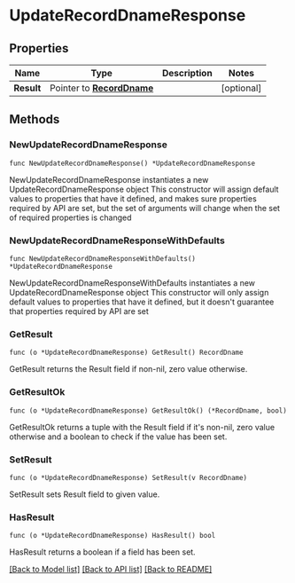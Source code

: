 # UpdateRecordDnameResponse

## Properties

Name | Type | Description | Notes
------------ | ------------- | ------------- | -------------
**Result** | Pointer to [**RecordDname**](RecordDname.md) |  | [optional] 

## Methods

### NewUpdateRecordDnameResponse

`func NewUpdateRecordDnameResponse() *UpdateRecordDnameResponse`

NewUpdateRecordDnameResponse instantiates a new UpdateRecordDnameResponse object
This constructor will assign default values to properties that have it defined,
and makes sure properties required by API are set, but the set of arguments
will change when the set of required properties is changed

### NewUpdateRecordDnameResponseWithDefaults

`func NewUpdateRecordDnameResponseWithDefaults() *UpdateRecordDnameResponse`

NewUpdateRecordDnameResponseWithDefaults instantiates a new UpdateRecordDnameResponse object
This constructor will only assign default values to properties that have it defined,
but it doesn't guarantee that properties required by API are set

### GetResult

`func (o *UpdateRecordDnameResponse) GetResult() RecordDname`

GetResult returns the Result field if non-nil, zero value otherwise.

### GetResultOk

`func (o *UpdateRecordDnameResponse) GetResultOk() (*RecordDname, bool)`

GetResultOk returns a tuple with the Result field if it's non-nil, zero value otherwise
and a boolean to check if the value has been set.

### SetResult

`func (o *UpdateRecordDnameResponse) SetResult(v RecordDname)`

SetResult sets Result field to given value.

### HasResult

`func (o *UpdateRecordDnameResponse) HasResult() bool`

HasResult returns a boolean if a field has been set.


[[Back to Model list]](../README.md#documentation-for-models) [[Back to API list]](../README.md#documentation-for-api-endpoints) [[Back to README]](../README.md)


